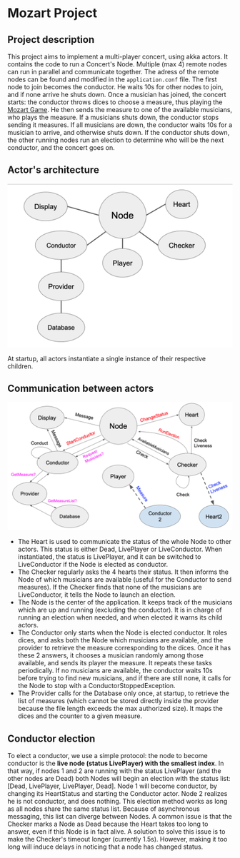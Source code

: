 # Mozart Project

## Project description

This project aims to implement a multi-player concert, using akka actors. It contains the code to run a Concert's Node. 
Multiple (max 4) remote nodes can run in parallel and communicate together. The adress of the remote nodes can be found and modified in the `application.conf` file.
The first node to join becomes the conductor. He waits 10s for other nodes to join, and if none arrive he shuts down.
Once a musician has joined, the concert starts: the conductor throws dices to choose a measure, thus playing the [Mozart Game](https://en.wikipedia.org/wiki/Musikalisches_Würfelspiel).
He then sends the measure to one of the available musicians, who plays the measure. 
If a musicians shuts down, the conductor stops sending it measures. If all musicians are down, the conductor waits 10s for a musician to arrive, and otherwise shuts down.
If the conductor shuts down, the other running nodes run an election to determine who will be the next conductor, and the concert goes on. 

## Actor's architecture

![Architecture of the actors](/read_me_img/architecture.png)

At startup, all actors instantiate a single instance of their respective children.

## Communication between actors

![Messages exchanged by actors](/read_me_img/communication.png)

- The Heart is used to communicate the status of the whole Node to other actors. This status is either Dead, LivePlayer or LiveConductor. 
When instantiated, the status is LivePlayer, and it can be switched to LiveConductor if the Node is elected as conductor.
- The Checker regularly asks the 4 hearts their status. It then informs the Node of which musicians are available (useful for the Conductor to send measures). 
If the Checker finds that none of the musicians are LiveConductor, it tells the Node to launch an election.
- The Node is the center of the application. It keeps track of the musicians which are up and running (excluding the conductor). It is in charge of running an election when needed, and when elected it warns its child actors. 
- The Conductor only starts when the Node is elected conductor. 
It roles dices, and asks both the Node which musicians are available, and the provider to retrieve the measure corresponding to the dices. 
Once it has these 2 answers, it chooses a musician randomly among those available, and sends its player the measure. It repeats these tasks periodically.
If no musicians are available, the conductor waits 10s before trying to find new musicians, and if there are still none, it calls for the Node to stop with a ConductorStoppedException.
- The Provider calls for the Database only once, at startup, to retrieve the list of measures (which cannot be stored directly inside the provider because the file length exceeds the max authorized size).
It maps the dices and the counter to a given measure.

## Conductor election

To elect a conductor, we use a simple protocol: the node to become conductor is the **live node (status LivePlayer) with the smallest index**.
In that way, if nodes 1 and 2 are running with the status LivePlayer (and the other nodes are Dead) both Nodes will begin an election with the status list: [Dead, LivePlayer, LivePlayer, Dead].
Node 1 will become conductor, by changing its HeartStatus and starting the Conductor actor. Node 2 realizes he is not conductor, and does nothing.
This election method works as long as all nodes share the same status list. Because of asynchronous messaging, this list can diverge between Nodes. 
A common issue is that the Checker marks a Node as Dead because the Heart takes too long to answer, even if this Node is in fact alive.
A solution to solve this issue is to make the Checker's timeout longer (currently 1.5s). However, making it too long will induce delays in noticing that a node has changed status.  
